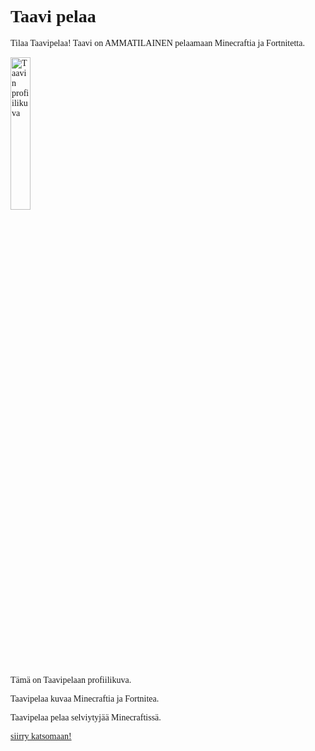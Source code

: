 
<html lang="fi">
<head>
    <meta charset="UTF-8">
    <meta name="viewport" content="width=device-width, initial-scale=1.0">
    <title>Taavipelaa kanava</title>
    <style>
        body{
            font-family: Georgia, 'Times New Roman', Times, serif
        }
    </style>
</head>
<body>
    <h1>Taavi pelaa</h1>
    <p>Tilaa Taavipelaa! Taavi on AMMATILAINEN pelaamaan Minecraftia ja Fortnitetta.</p>
    <img width="25%" src="taaavipelaa.png" alt="Taavin profiilikuva">
    <p>T&auml;m&auml; on Taavipelaan profiilikuva.</p>
    <p>Taavipelaa kuvaa Minecraftia ja Fortnitea.
        </p><p>Taavipelaa pelaa selviytyj&auml;&auml; Minecraftiss&auml;.</p>
    <a href="https://www.youtube.com/watch?v=Kr5eOPqy2zY">siirry katsomaan!</a>

</body>
</html>
